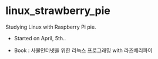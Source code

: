# linux_strawberry_pie
Studying Linux with Raspberry Pi pie.

- Started on April, 5th..

- Book : 사물인터넷을 위한 리눅스 프로그래밍 with 라즈베리파이
